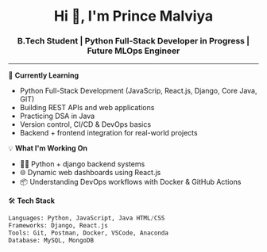 <h1 align="center">Hi 👋, I'm Prince Malviya</h1>
<h3 align="center">B.Tech Student | Python Full-Stack Developer in Progress | Future MLOps Engineer </h3>

---

🌱 **Currently Learning**  
- Python Full-Stack Development (JavaScrip, React.js, Django, Core Java, GIT)  
- Building REST APIs and web applications
- Practicing DSA in Java
- Version control, CI/CD & DevOps basics  
- Backend + frontend integration for real-world projects  

💡 **What I'm Working On**  
- 🧑‍💻 Python + django backend systems  
- 🌐 Dynamic web dashboards using React.js  
- 📦 Understanding DevOps workflows with Docker & GitHub Actions  

🛠 **Tech Stack**  
```Python
Languages: Python, JavaScript, Java HTML/CSS
Frameworks: Django, React.js
Tools: Git, Postman, Docker, VSCode, Anaconda
Database: MySQL, MongoDB
